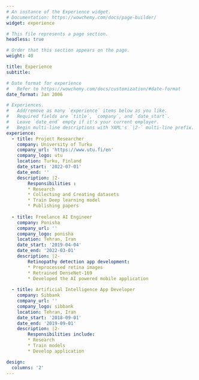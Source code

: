 ```yaml
---
# An instance of the Experience widget.
# Documentation: https://wowchemy.com/docs/page-builder/
widget: experience

# This file represents a page section.
headless: true

# Order that this section appears on the page.
weight: 40

title: Experience
subtitle:

# Date format for experience
#   Refer to https://wowchemy.com/docs/customization/#date-format
date_format: Jan 2006

# Experiences.
#   Add/remove as many `experience` items below as you like.
#   Required fields are `title`, `company`, and `date_start`.
#   Leave `date_end` empty if it's your current employer.
#   Begin multi-line descriptions with YAML's `|2-` multi-line prefix.
experience:
  - title: Project Researcher
    company: University of Turku
    company_url: 'https://www.utu.fi/en'
    company_logo: utu
    location: Turku, Finland
    date_start: '2022-07-01'
    date_end: ''
    description: |2-
        Responsibilities :
        * Research
        * Collecting and Creating datasets
        * Train Deep learning model
        * Publishing papers
  
  - title: Freelance AI Engineer
    company: Ponisha
    company_url: ''
    company_logo: ponisha
    location: Tehran, Iran
    date_start: '2019-04-04'
    date_end: '2022-03-01'
    description: |2-
        Retinopathy detection app development:
        * Preprocessed retina images
        * Retrained DenseNet-169
        * Developed the AI powered mobile application
        
  - title: Artificial Intelligence App Developer
    company: Sibbank
    company_url: ''
    company_logo: sibbank
    location: Tehran, Iran
    date_start: '2018-09-01'
    date_end: '2019-09-01'
    description: |2-
        Responsibilities include:
        * Research
        * Train models
        * Develop application

design:
  columns: '2'
---
```

